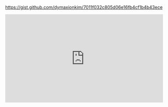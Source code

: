 

https://gist.github.com/dymaxionkim/7011f032c805d06e16fb4cf1b4b43ece


<div class="content">
        <iframe src="https://gist.github.com/dymaxionkim/7011f032c805d06e16fb4cf1b4b43ece" width="500" height="281" frameborder="0" webkitallowfullscreen mozallowfullscreen allowfullscreen></iframe>
</div>



